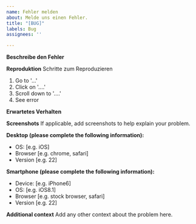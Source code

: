 ```yaml
---
name: Fehler melden
about: Melde uns einen Fehler.
title: "[BUG]"
labels: Bug
assignees: ''

---
```


**Beschreibe den Fehler**


**Reproduktion**
Schritte zum Reproduzieren
1. Go to '...'
2. Click on '....'
3. Scroll down to '....'
4. See error

**Erwartetes Verhalten**


**Screenshots**
If applicable, add screenshots to help explain your problem.

**Desktop (please complete the following information):**
 - OS: [e.g. iOS]
 - Browser [e.g. chrome, safari]
 - Version [e.g. 22]

**Smartphone (please complete the following information):**
 - Device: [e.g. iPhone6]
 - OS: [e.g. iOS8.1]
 - Browser [e.g. stock browser, safari]
 - Version [e.g. 22]

**Additional context**
Add any other context about the problem here.
